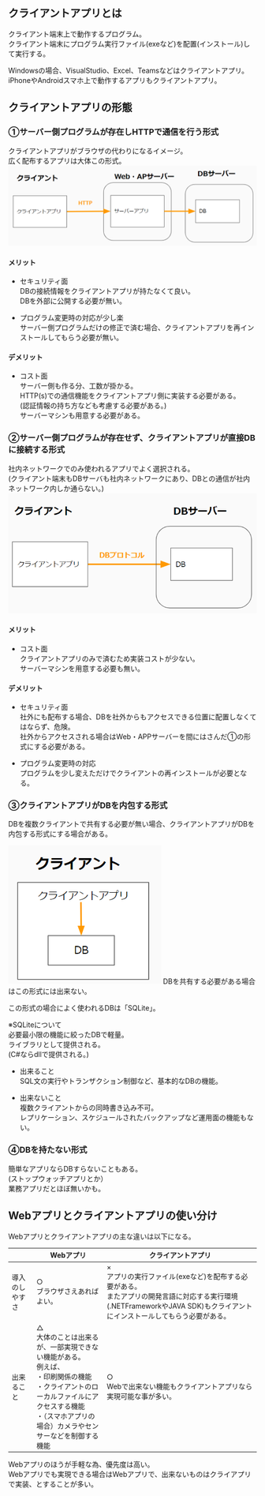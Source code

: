 
## クライアントアプリとは
クライアント端末上で動作するプログラム。  
クライアント端末にプログラム実行ファイル(exeなど)を配置(インストール)して実行する。  

Windowsの場合、VisualStudio、Excel、Teamsなどはクライアントアプリ。  
iPhoneやAndroidスマホ上で動作するアプリもクライアントアプリ。  

## クライアントアプリの形態

### ①サーバー側プログラムが存在しHTTPで通信を行う形式
クライアントアプリがブラウザの代わりになるイメージ。  
広く配布するアプリは大体この形式。  
<img src="画像/クライアント形式1.png">

#### メリット
- セキュリティ面   
DBの接続情報をクライアントアプリが持たなくて良い。  
DBを外部に公開する必要が無い。  

- プログラム変更時の対応が少し楽  
サーバー側プログラムだけの修正で済む場合、クライアントアプリを再インストールしてもらう必要が無い。  

#### デメリット
- コスト面  
サーバー側も作る分、工数が掛かる。   
HTTP(s)での通信機能をクライアントアプリ側に実装する必要がある。  
(認証情報の持ち方なども考慮する必要がある。)  
サーバーマシンも用意する必要がある。  


### ②サーバー側プログラムが存在せず、クライアントアプリが直接DBに接続する形式
社内ネットワークでのみ使われるアプリでよく選択される。  
(クライアント端末もDBサーバも社内ネットワークにあり、DBとの通信が社内ネットワーク内しか通らない。)  
<img src="画像/クライアント形式2.png">

#### メリット
- コスト面   
クライアントアプリのみで済むため実装コストが少ない。  
サーバーマシンを用意する必要も無い。

#### デメリット
- セキュリティ面  
社外にも配布する場合、DBを社外からもアクセスできる位置に配置しなくてはならず、危険。  
社外からアクセスされる場合はWeb・APPサーバーを間にはさんだ①の形式にする必要がある。  

- プログラム変更時の対応  
プログラムを少し変えただけでクライアントの再インストールが必要となる。  


### ③クライアントアプリがDBを内包する形式  
DBを複数クライアントで共有する必要が無い場合、クライアントアプリがDBを内包する形式にする場合がある。  

<img src="画像/クライアント形式3.png">
DBを共有する必要がある場合はこの形式には出来ない。 

この形式の場合によく使われるDBは「SQLite」。  

※SQLiteについて  
必要最小限の機能に絞ったDBで軽量。  
ライブラリとして提供される。  
(C#ならdllで提供される。)  
- 出来ること  
SQL文の実行やトランザクション制御など、基本的なDBの機能。  

- 出来ないこと  
複数クライアントからの同時書き込み不可。    
レプリケーション、スケジュールされたバックアップなど運用面の機能もない。  


### ④DBを持たない形式
簡単なアプリならDBすらないこともある。  
(ストップウォッチアプリとか）  
業務アプリだとほぼ無いかも。  


## Webアプリとクライアントアプリの使い分け

Webアプリとクライアントアプリの主な違いは以下になる。  

|    |  Webアプリ  |  クライアントアプリ  |
| ---- | ---- | ---- |
| 導入のしやすさ | ○<br>ブラウザさえあればよい。 | ×<br>アプリの実行ファイル(exeなど)を配布する必要がある。<br>またアプリの開発言語に対応する実行環境(.NETFrameworkやJAVA SDK)もクライアントにインストールしてもらう必要がある。|
| 出来ること | △<br>大体のことは出来るが、一部実現できない機能がある。<br>例えば、<br>・印刷関係の機能<br>・クライアントのローカルファイルにアクセスする機能<br>・（スマホアプリの場合）カメラやセンサーなどを制御する機能 | ○<br>Webで出来ない機能もクライアントアプリなら実現可能な事が多い。 |

Webアプリのほうが手軽な為、優先度は高い。  
Webアプリでも実現できる場合はWebアプリで、出来ないものはクライアプリで実装、とすることが多い。    

